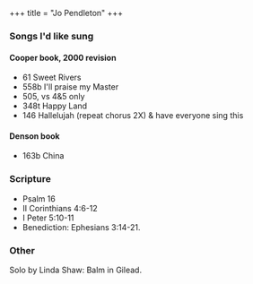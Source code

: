 +++
title = "Jo Pendleton"
+++
 

### Songs I'd like sung

#### Cooper book, 2000 revision
- 61 Sweet Rivers
- 558b I'll praise my Master
- 505, vs 4&5 only
- 348t Happy Land
- 146 Hallelujah (repeat chorus 2X) & have everyone sing this

#### Denson book
- 163b China

### Scripture 

- Psalm 16 
- II Corinthians 4:6-12
- I Peter 5:10-11 
- Benediction: Ephesians 3:14-21.

### Other 

Solo by Linda Shaw: Balm in Gilead.
